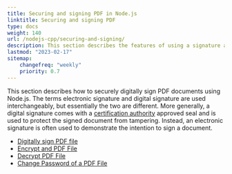 ```yaml
---
title: Securing and signing PDF in Node.js
linktitle: Securing and signing PDF
type: docs
weight: 140
url: /nodejs-cpp/securing-and-signing/
description: This section describes the features of using a signature and securing your PDF document using Node.js
lastmod: "2023-02-17"
sitemap:
    changefreq: "weekly"
    priority: 0.7
---
```


This section describes how to securely digitally sign PDF documents using Node.js. The terms electronic signature and digital signature are used interchangeably, but essentially the two are different. More generally, a digital signature comes with a [certification authority](https://en.wikipedia.org/wiki/Certificate_authority) approved seal and is used to protect the signed document from tampering. Instead, an electronic signature is often used to demonstrate the intention to sign a document.

- [Digitally sign PDF file](/pdf/nodejs-cpp/sign-pdf/)
- [Encrypt and PDF File](/pdf/nodejs-cpp/encrypt-pdf/)
- [Decrypt PDF File](/pdf/nodejs-cpp/decrypt-pdf/)
- [Change Password of a PDF File](/pdf/nodejs-cpp/change-password-pdf/)

